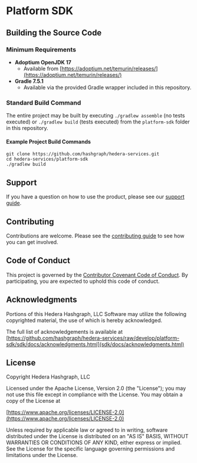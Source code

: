 # Platform SDK

## Building the Source Code

### Minimum Requirements

- **Adoptium OpenJDK 17**
  - Available from [https://adoptium.net/temurin/releases/](https://adoptium.net/temurin/releases/)
- **Gradle 7.5.1**
  - Available via the provided Gradle wrapper included in this repository.

### Standard Build Command

The entire project may be built by executing `./gradlew assemble` (no tests executed) or `./gradlew build` (tests executed) from the `platform-sdk` folder in this repository.

#### Example Project Build Commands
```shell
git clone https://github.com/hashgraph/hedera-services.git
cd hedera-services/platform-sdk
./gradlew build
```

## Support

If you have a question on how to use the product, please see our
[support guide](https://github.com/hashgraph/.github/blob/main/SUPPORT.md).

## Contributing

Contributions are welcome. Please see the [contributing guide](https://github.com/hashgraph/.github/blob/main/CONTRIBUTING.md) to see how you can get involved.

## Code of Conduct

This project is governed by the [Contributor Covenant Code of Conduct](https://github.com/hashgraph/.github/blob/main/CODE_OF_CONDUCT.md). By participating, you are
expected to uphold this code of conduct.

## Acknowledgments

Portions of this Hedera Hashgraph, LLC Software may utilize the following copyrighted material, the use of which is hereby
acknowledged.

The full list of acknowledgements is available at
[https://github.com/hashgraph/hedera-services/raw/develop/platform-sdk/sdk/docs/acknowledgments.html](sdk/docs/acknowledgments.html)

## License

Copyright Hedera Hashgraph, LLC

Licensed under the Apache License, Version 2.0 (the "License");
you may not use this file except in compliance with the License.
You may obtain a copy of the License at

[https://www.apache.org/licenses/LICENSE-2.0](https://www.apache.org/licenses/LICENSE-2.0)

Unless required by applicable law or agreed to in writing, software
distributed under the License is distributed on an "AS IS" BASIS,
WITHOUT WARRANTIES OR CONDITIONS OF ANY KIND, either express or implied.
See the License for the specific language governing permissions and
limitations under the License.
